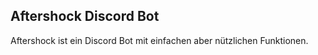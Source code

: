 ## Aftershock Discord Bot

Aftershock ist ein Discord Bot mit einfachen aber nützlichen Funktionen.<br>
